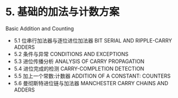 # 5. 基础的加法与计数方案

Basic Addition and Counting



-   5.1 位串行加法器与逐位进位加法器 BIT SERIAL AND RIPPLE-CARRY ADDERS
-   5.2 条件与异常 CONDITIONS AND EXCEPTIONS
-   5.3 进位传播分析 ANALYSIS OF CARRY PROPAGATION
-   5.4 进位完成的检测 CARRY-COMPLETION DETECTION
-   5.5 加上一个常数:计数器 ADDITION OF A CONSTANT: COUNTERS
-   5.6 曼彻斯特进位链与加法器 MANCHESTER CARRY CHAINS AND ADDERS
